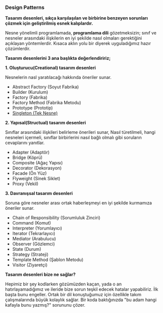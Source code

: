 ### Design Patterns

**Tasarım desenleri, sıkça karşılaşılan ve birbirine benzeyen sorunları çözmek için geliştirilmiş esnek kalıplardır.**

Nesne yönelimli programlamada, **programlama dili** gözetmeksizin; sınıf ve nesneler arasındaki ilişkilerin en iyi şekilde nasıl olmaları gerektiğini açıklayan yöntemlerdir. Kısaca aklın yolu bir diyerek uyguladığımız hazır çözümlerdir.

**Tasarım desenlerini 3 ana başlıkta değerlendiririz;**

**1. Oluşturucu(Creational) tasarım desenleri**

Nesnelerin nasl yaratılacağı hakkında öneriler sunar.

- Abstract Factory (Soyut Fabrika)
- Builder (Kurulum)
- Factory (Fabrika)
- Factory Method (Fabrika Metodu)
- Prototype (Prototip)
- [Singleton (Tek Nesne)](https://www.rizagunes.com/singleton-tek-nesne-design-pattern)

**2. Yapısal(Structual) tasarım desenleri**

Sınıflar arasındaki ilişkileri belirleme önerileri sunar, Nasıl türetilmeli, hangi nesneleri içermeli, sınıflar birbirlerini nasıl bağlı olmalı gibi soruların cevaplarını yanıtlar.

- Adapter (Adaptör)
- Bridge (Köprü)
- Composite (Ağaç Yapısı)
- Decorator (Dekorasyon)
- Facade (Ön Yüz)
- Flyweight (Sinek Siklet)
- Proxy (Vekil)

**3. Davranışsal tasarım desenleri**

Soruna göre nesneler arası ortak haberleşmeyi en iyi şekilde kurmamıza öneriler sunar.

- Chain of Responsibility (Sorumluluk Zinciri)
- Command (Komut)
- Interpreter (Yorumlayıcı)
- Iterator (Tekrarlayıcı)
- Mediator (Arabulucu)
- Observer (Gözlemci)
- State (Durum)
- Strategy (Strateji)
- Template Method (Şablon Metodu)
- Visitor (Ziyaretçi)

**Tasarım desenleri bize ne sağlar?**

Hepimiz bir şey kodlarken gözümüzden kaçan, yada o an hatırlayamadığımız ve ileride bize sorun teşkil edecek hatalar yapabiliriz. İlk başta bunu engeller. Ortak bir dil konuştuğumuz için özellikle takım çalışmalarında büyük kolaylık sağlar. Bir koda baktığınızda "bu adam hangi kafayla bunu yazmış?" sorununu çözer.
